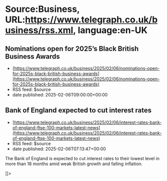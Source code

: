 # Source:Business, URL:https://www.telegraph.co.uk/business/rss.xml, language:en-UK

## Nominations open for 2025’s Black British Business Awards
 - [https://www.telegraph.co.uk/business/2025/02/06/nominations-open-for-2025s-black-british-business-awards](https://www.telegraph.co.uk/business/2025/02/06/nominations-open-for-2025s-black-british-business-awards)
 - RSS feed: $source
 - date published: 2025-02-06T09:00:00+00:00

<![CDATA[The event, now in 12th year, seeks to celebrate and honour Black professionals]]>

## Bank of England expected to cut interest rates
 - [https://www.telegraph.co.uk/business/2025/02/06/interest-rates-bank-of-england-ftse-100-markets-latest-news](https://www.telegraph.co.uk/business/2025/02/06/interest-rates-bank-of-england-ftse-100-markets-latest-news)
 - RSS feed: $source
 - date published: 2025-02-06T07:13:47+00:00

<![CDATA[<p>The Bank of England is expected to cut interest rates to their lowest level in more than 18 months amid weak British growth and falling inflation.</p>]]>

